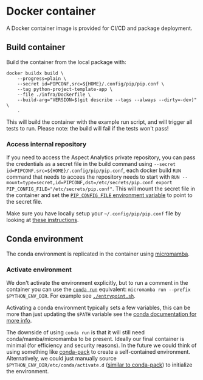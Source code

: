 # Docker container

A Docker container image is provided for CI/CD and package deployment.


## Build container
Build the container from the local package with:
```
docker buildx build \
    --progress=plain \
    --secret id=PIPCONF,src=${HOME}/.config/pip/pip.conf \
    --tag python-project-template-app \
    --file ./infra/Dockerfile \
    --build-arg="VERSION=$(git describe --tags --always --dirty=-dev)" \
    .
```

This will build the container with the example run script, and will trigger all tests to run.
Please note: the build will fail if the tests won't pass!

### Access internal repository
If you need to access the Aspect Analytics private repository, you can pass the credentials as a secret file in the build command using `--secret id=PIPCONF,src=${HOME}/.config/pip/pip.conf`, each docker build `RUN` command that needs to accees the repository needs to start with `RUN --mount=type=secret,id=PIPCONF,dst=/etc/secrets/pip.conf export PIP_CONFIG_FILE="/etc/secrets/pip.conf"`. This will mount the secret file in the container and set the [`PIP_CONFIG_FILE` environment variable](https://pip.pypa.io/en/stable/topics/configuration/#pip-config-file) to point to the secret file.

Make sure you have locally setup your `~/.config/pip/pip.conf` file by looking at [these instructions](https://github.com/aspect-analytics/python_project_template#install).


## Conda environment

The conda environment is replicated in the container using [micromamba](https://mamba.readthedocs.io/en/latest/user_guide/micromamba.html).


### Activate environment

We don't activate the environment explicitly, but to run a comment in the container you can use the [`conda run`](https://docs.conda.io/projects/conda/en/latest/commands/run.html) equivalent: `micromamba run --prefix $PYTHON_ENV_DIR`. For example see [`./entrypoint.sh`](entrypoint.sh).

Activating a conda environment typically sets a few variables, this can be more than just updating the `$PATH` variable see the [conda documentation for more info](https://docs.conda.io/projects/conda/en/latest/dev-guide/deep-dives/activation.html).

The downside of using `conda run` is that it will still need conda/mamba/micromamba to be present. Ideally our final container is minimal (for efficiency and security reasons). In the future we could think of using something like [conda-pack](https://conda.github.io/conda-pack/) to create a self-contained environment. Alternatively, we could just manually source `$PYTHON_ENV_DIR/etc/conda/activate.d` ([similar to conda-pack](https://github.com/conda/conda-pack/blob/49f6ca9ac8138b8c5b5daec791ccde5700acbd20/conda_pack/scripts/posix/activate#L60)) to initialize the environment.

